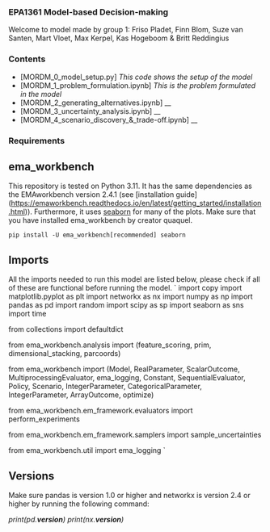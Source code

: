 ### EPA1361 Model-based Decision-making

Welcome to model made by group 1: Friso Pladet, Finn Blom, Suze van Santen, Mart Vloet, Max Kerpel, Kas Hogeboom & Britt Reddingius

### Contents
- [MORDM_0_model_setup.py] 
  _This code shows the setup of the model_
- [MORDM_1_problem_formulation.ipynb]
  _This is the problem formulated in the model_
- [MORDM_2_generating_alternatives.ipynb] 
  __
- [MORDM_3_uncertainty_analysis.ipynb] 
  __
- [MORDM_4_scenario_discovery_&_trade-off.ipynb] 
  __

  
### Requirements
## ema_workbench
This repository is tested on Python 3.11. It has the same dependencies as the EMAworkbench version 2.4.1 
(see [installation guide] (https://emaworkbench.readthedocs.io/en/latest/getting_started/installation.html)). 
Furthermore, it uses [seaborn](https://github.com/mwaskom/seaborn) for many of the plots.
Make sure that you have installed ema_workbench by creator quaquel.
```
pip install -U ema_workbench[recommended] seaborn
```

## Imports
All the imports needed to run this model are listed below, 
please check if all of these are functional before running the model. 
`
import copy
import matplotlib.pyplot as plt
import networkx as nx
import numpy as np
import pandas as pd
import random
import scipy as sp
import seaborn as sns
import time

from collections import defaultdict

from ema_workbench.analysis import (feature_scoring, 
                                    prim, 
                                    dimensional_stacking, 
                                    parcoords)

from ema_workbench import (Model, 
                           RealParameter, 
                           ScalarOutcome,
                           MultiprocessingEvaluator, 
                           ema_logging,
                           Constant, 
                           SequentialEvaluator, 
                           Policy, 
                           Scenario,
                           IntegerParameter, 
                           CategoricalParameter,
                           IntegerParameter, 
                           ArrayOutcome,
                           optimize)

from ema_workbench.em_framework.evaluators import perform_experiments

from ema_workbench.em_framework.samplers import sample_uncertainties

from ema_workbench.util import ema_logging
`

## Versions
Make sure pandas is version 1.0 or higher and networkx is version 2.4 or higher by running the following command:

_print(pd.__version__)
print(nx.__version__)_